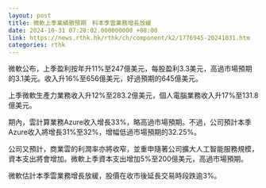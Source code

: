 ```yaml
---
layout: post
title: 微軟上季業績勝預期　料本季雲業務增長放緩
date: 2024-10-31 07:28:02.000000000 +08:00
link: https://news.rthk.hk/rthk/ch/component/k2/1776945-20241031.htm
categories: rthk
---
```


微軟公布，上季盈利按年升11%至247億美元，每股盈利3.3美元，高過市場預期的3.1美元。收入升16%至656億美元，好過預期的645億美元。

上季微軟生產力業務收入升12%至283.2億美元，個人電腦業務收入升17%至131.8億美元。

期內，雲計算業務Azure收入增長33%，略高過市場預期。不過，公司預計本季Azure收入將增長31%至32%，增幅低過市場預期的32.25%。

公司又預計，商業雲的利潤率亦將收窄，並重申隨著公司擴大人工智能服務規模，資本支出將會增加。微軟上季資本支出增加5%至200億美元，高過市場預期。

微軟估計本季雲業務增長放緩，股價在收市後延長交易時段跌逾3%。
